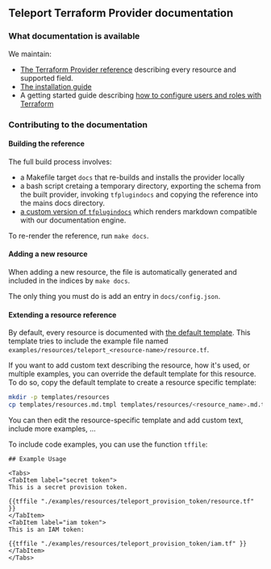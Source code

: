 ## Teleport Terraform Provider documentation


### What documentation is available

We maintain:
- [The Terraform Provider reference](https://goteleport.com/docs/reference/terraform-provider/) describing every resource and supported field.
- [The installation guide](https://goteleport.com/docs/management/dynamic-resources/terraform-provider/)
- A getting started guide describing [how to configure users and roles with Terraform](https://goteleport.com/docs/management/dynamic-resources/user-and-role/)

### Contributing to the documentation

#### Building the reference

The full build process involves:
- a Makefile target `docs` that re-builds and installs the provider locally
- a bash script cretaing a temporary directory, exporting the schema from the built provider, invoking `tfplugindocs`
  and copying the reference into the mains docs directory.
- [a custom version of `tfplugindocs`](https://github.com/gravitational/terraform-plugin-docs) which renders markdown
  compatible with our documentation engine.

To re-render the reference, run `make docs`.

#### Adding a new resource

When adding a new resource, the file is automatically generated and included in the indices by `make docs`.

The only thing you must do is add an entry in `docs/config.json`.

#### Extending a resource reference

By default, every resource is documented with [the default template](./templates/resources.md.tmpl).
This template tries to include the example file named `examples/resources/teleport_<resource-name>/resource.tf`.

If you want to add custom text describing the resource, how it's used, or multiple examples, you can override the
default template for this resource. To do so, copy the default template to create a resource specific template:

```bash
mkdir -p templates/resources
cp templates/resources.md.tmpl templates/resources/<resource_name>.md.tmpl
```

You can then edit the resource-specific template and add custom text, include more examples, ...

To include code examples, you can use the function `tffile`:

```gotemplate
## Example Usage

<Tabs>
<TabItem label="secret token">
This is a secret provision token.

{{tffile "./examples/resources/teleport_provision_token/resource.tf" }}
</TabItem>
<TabItem label="iam token">
This is an IAM token:

{{tffile "./examples/resources/teleport_provision_token/iam.tf" }}
</TabItem>
</Tabs>
```